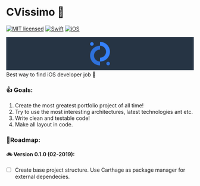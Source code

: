 # CVissimo 🧠
[![MIT licensed](https://img.shields.io/badge/license-MIT-blue.svg)](https://github.com/iwasrobbed/Down/blob/master/LICENSE)
[![Swift](https://img.shields.io/badge/language-Swift-blue.svg)](https://swift.org)
[![iOS](https://img.shields.io/badge/OS-iOS-orange.svg)](https://developer.apple.com/ios/)

![alt_text](https://github.com/seidju/CVissimo/blob/master/git_logo.png)
Best way to find iOS developer job 👻

### 👍 Goals:
1. Create the most greatest portfolio project of all time!
2. Try to use the most interesting architectures, latest technologies ant etc.
3. Write clean and testable code!
4. Make all layout in code.

### 🚦Roadmap:
#### 🚲 Version 0.1.0 (02-2019):
- [ ] Create base project structure. Use Carthage as package manager for external dependecies.

